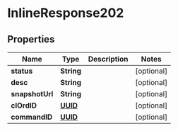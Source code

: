 # InlineResponse202

## Properties
Name | Type | Description | Notes
------------ | ------------- | ------------- | -------------
**status** | **String** |  |  [optional]
**desc** | **String** |  |  [optional]
**snapshotUrl** | **String** |  |  [optional]
**clOrdID** | [**UUID**](UUID.md) |  |  [optional]
**commandID** | [**UUID**](UUID.md) |  |  [optional]
